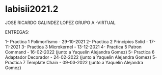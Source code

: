 # labisii2021.2

JOSE RICARDO GALINDEZ LOPEZ
GRUPO A -VIRTUAL

ENTREGAS:

1- Practica 1 Polimorfismo - 29-10-2021
2- Practica 2 Principios Solid - 17-11-2021
3- Practica 3 Microkernel - 13-12-2021
4- Practica 5 Patron Command - 16-02-2022 (junto a Yaquelin Alejandra Gomez)
5- Practica 6 Adaptador Decorador - 24-02-2022 (junto a Yaquelin Alejandra Gomez)
5- Practica 7 Template Chain - 09-03-2022 (junto a Yaquelin Alejandra Gomez)